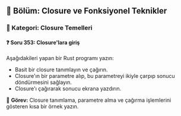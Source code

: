 ## 📘 Bölüm: Closure ve Fonksiyonel Teknikler  
### 🔹 Kategori: Closure Temelleri  
#### ❓ Soru 353: Closure'lara giriş

Aşağıdakileri yapan bir Rust programı yazın:

- Basit bir closure tanımlayın ve çağırın.
- Closure'ın bir parametre alıp, bu parametreyi ikiyle çarpıp sonucu döndürmesini sağlayın.
- Closure'ı çağırarak sonucu ekrana yazdırın.

🔧 **Görev:** Closure tanımlama, parametre alma ve çağırma işlemlerini gösteren kısa bir örnek yazın.
